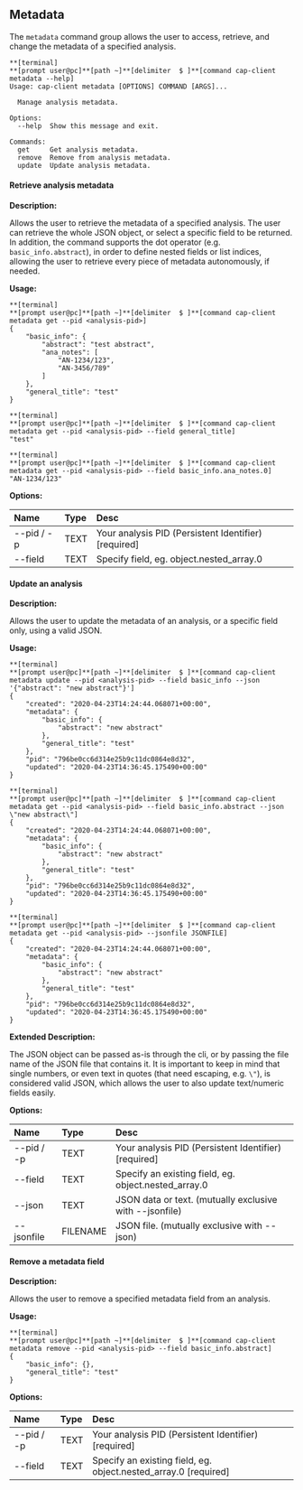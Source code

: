## Metadata

The `metadata` command group allows the user to access, retrieve, and change the metadata of a specified analysis.

```
**[terminal]
**[prompt user@pc]**[path ~]**[delimiter  $ ]**[command cap-client metadata --help]
Usage: cap-client metadata [OPTIONS] COMMAND [ARGS]...

  Manage analysis metadata.

Options:
  --help  Show this message and exit.

Commands:
  get     Get analysis metadata.
  remove  Remove from analysis metadata.
  update  Update analysis metadata.
```


#### Retrieve analysis metadata

**Description:**

Allows the user to retrieve the metadata of a specified analysis. The user can retrieve the whole JSON object, or select a specific field to be returned. In addition, the command supports the dot operator (e.g. `basic_info.abstract`), in order to define nested fields or list indices, allowing the user to retrieve every piece of metadata autonomously, if needed.

**Usage:**

```
**[terminal]
**[prompt user@pc]**[path ~]**[delimiter  $ ]**[command cap-client metadata get --pid <analysis-pid>]
{
    "basic_info": {
        "abstract": "test abstract",
        "ana_notes": [
            "AN-1234/123",
            "AN-3456/789"
        ]
    },
    "general_title": "test"
}
```

```
**[terminal]
**[prompt user@pc]**[path ~]**[delimiter  $ ]**[command cap-client metadata get --pid <analysis-pid> --field general_title]
"test"
```

```
**[terminal]
**[prompt user@pc]**[path ~]**[delimiter  $ ]**[command cap-client metadata get --pid <analysis-pid> --field basic_info.ana_notes.0]
"AN-1234/123"
```

**Options:**

| Name        | Type   | Desc                                                  |
| :---------- | :----- | :---------------------------------------------------- |
| --pid / -p  | TEXT   | Your analysis PID (Persistent Identifier)  [required] |
| --field     | TEXT   | Specify field, eg. object.nested_array.0              |


#### Update an analysis

**Description:**

Allows the user to update the metadata of an analysis, or a specific field only, using a valid JSON.

**Usage:**

```
**[terminal]
**[prompt user@pc]**[path ~]**[delimiter  $ ]**[command cap-client metadata update --pid <analysis-pid> --field basic_info --json '{"abstract": "new abstract"}']
{
    "created": "2020-04-23T14:24:44.068071+00:00",
    "metadata": {
        "basic_info": {
            "abstract": "new abstract"
        },
        "general_title": "test"
    },
    "pid": "796be0cc6d314e25b9c11dc0864e8d32",
    "updated": "2020-04-23T14:36:45.175490+00:00"
}
```

```
**[terminal]
**[prompt user@pc]**[path ~]**[delimiter  $ ]**[command cap-client metadata get --pid <analysis-pid> --field basic_info.abstract --json \"new abstract\"]
{
    "created": "2020-04-23T14:24:44.068071+00:00",
    "metadata": {
        "basic_info": {
            "abstract": "new abstract"
        },
        "general_title": "test"
    },
    "pid": "796be0cc6d314e25b9c11dc0864e8d32",
    "updated": "2020-04-23T14:36:45.175490+00:00"
}
```

```
**[terminal]
**[prompt user@pc]**[path ~]**[delimiter  $ ]**[command cap-client metadata get --pid <analysis-pid> --jsonfile JSONFILE]
{
    "created": "2020-04-23T14:24:44.068071+00:00",
    "metadata": {
        "basic_info": {
            "abstract": "new abstract"
        },
        "general_title": "test"
    },
    "pid": "796be0cc6d314e25b9c11dc0864e8d32",
    "updated": "2020-04-23T14:36:45.175490+00:00"
}
```

**Extended Description:**

The JSON object can be passed as-is through the cli, or by passing the file name of the JSON file that contains it. It is important to keep in mind that single numbers, or even text in quotes (that need escaping, e.g. `\"`), is considered valid JSON, which allows the user to also update text/numeric fields easily.

**Options:**

| Name       | Type     | Desc                                                    |
| :--------- | :------- | :------------------------------------------------------ |
| --pid / -p | TEXT     | Your analysis PID (Persistent Identifier)  [required]   |
| --field    | TEXT     | Specify an existing field, eg. object.nested_array.0    |
| --json     | TEXT     | JSON data or text. (mutually exclusive with --jsonfile) |
| --jsonfile | FILENAME | JSON file. (mutually exclusive with --json)             |


#### Remove a metadata field

**Description:**

Allows the user to remove a specified metadata field from an analysis.

**Usage:**

```
**[terminal]
**[prompt user@pc]**[path ~]**[delimiter  $ ]**[command cap-client metadata remove --pid <analysis-pid> --field basic_info.abstract]
{
    "basic_info": {},
    "general_title": "test"
}
```

**Options:**

| Name       | Type     | Desc                                                            |
| :--------- | :------- | :-------------------------------------------------------------- |
| --pid / -p | TEXT     | Your analysis PID (Persistent Identifier)  [required]           |
| --field    | TEXT     | Specify an existing field, eg. object.nested_array.0 [required] |
